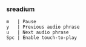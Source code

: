 ### sreadium

```
m   | Pause
y   | Previous audio phrase
u   | Next audio phrase
Spc | Enable touch-to-play
```